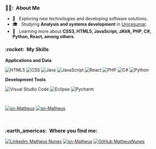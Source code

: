 <h3> 🦹‍♂️: &nbsp;About Me</h3>

- 👀 &nbsp; Exploring new technologies and developing software solutions.
- 🎓 &nbsp; Studying **Analysis and systems development** in <a href="https://www.unicesumar.edu.br/home/">Unicesumar</a>.
- 🌱 &nbsp; Learning more about **CSS3, HTML5, JavaScript, JAVA, PHP, C#, Python, React, among others**.

<h3> :rocket: &nbsp;My Skills </h3>

**Applications and Data**

  ![HTML5](https://img.shields.io/badge/-HTML5-333333?style=flat&logo=HTML5)
  ![CSS](https://img.shields.io/badge/-CSS-333333?style=flat&logo=CSS3&logoColor=1572B6)
  ![Java](https://img.shields.io/badge/-Java-333333?style=flat&logo=Java&logoColor=007396)
  ![JavaScript](https://img.shields.io/badge/-JavaScript-333333?style=flat&logo=javascript)
  ![React](https://img.shields.io/badge/-React-333333?style=flat&logo=react)
  ![PHP](https://img.shields.io/badge/-PHP-333333?style=flat&logo=php)
  ![C#](https://img.shields.io/badge/-Csharp-333333?style=flat&logo=csharp)
  ![Python](https://img.shields.io/badge/-Python-333333?style=flat&logo=python)
  

**Development Tools**

  ![Visual Studio Code](https://img.shields.io/badge/-Visual%20Studio%20Code-333333?style=flat&logo=visual-studio-code&logoColor=007ACC)
  ![Eclipse](https://img.shields.io/badge/-Eclipse-333333?style=flat&logo=eclipse-ide&logoColor=2C2255)
  ![Pycharm](https://img.shields.io/badge/-Pycharm-333333?style=flat&logo=pycharm&logoColor=00ff88)

<br/>

[![sn-Matheus](https://github-readme-stats.vercel.app/api?username=sn-Matheus&theme=highcontrast)](https://github.com/sn-Matheus/)
[![sn-Matheus](https://github-readme-stats.vercel.app/api/top-langs/?username=sn-Matheus&hide=html&layout=compact&theme=highcontrast)](https://github.com/sn-Matheus)

<br/>

<h3> :earth_americas: &nbsp;Where you find me: </h3> 

[![Linkedin: Matheus Nunes](https://img.shields.io/badge/-LinkedIn-blue?style=flat-square&logo=Linkedin&logoColor=white&link=https://www.linkedin.com/in/matheus-silva-nunes/)](https://www.linkedin.com/in/matheus-silva-nunes/)
[![sn-Matheus](https://img.shields.io/badge/-snmatheus9147@email.com-006bed?style=flat-square&logo=Gmail&logoColor=white&link=mailto:SEU-EMAIL)](mailto:snmatheus9147@gmail.com)
[![GitHub MatheusNunes]( https://img.shields.io/github/followers/sn-Matheus?label=follow&style=social)](https://github.com/sn-Matheus)
